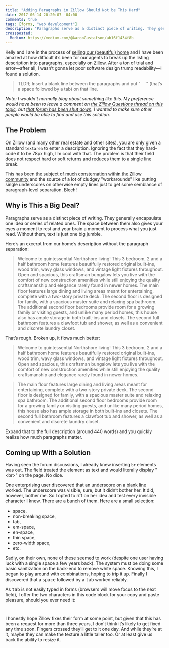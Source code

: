 ```yaml
---
title: "Adding Paragraphs in Zillow Should Not be This Hard"
date: 2017-06-14 20:20:07 -04:00
comments: true
tags: [forms, "web development"]
description: "Paragraphs serve as a distinct piece of writing. They generally encapsulate one idea or series of related ones. The space between them also gives your eyes a moment to rest and your brain a moment to process what you just read. Without them, text is just one big jumble."
crossposted:
  Medium: https://medium.com/@AaronGustafson/ab16f1434f8b
---
```


Kelly and I are in the process of [selling our (beautiful) home](https://www.zillow.com/homedetails/1115-Hanover-St-Chattanooga-TN-37405/41420955_zpid/?fullpage=true) and I have been amazed at how difficult it’s been for our agents to break up the listing description into paragraphs, especially on [Zillow](https://www.zillow.com). After a ton of trial and error—after all, I wasn’t gonna let poor software design trump readability—I found a solution.

> TLDR; Insert a blank line between the paragraphs and put "  " (that’s a space followed by a tab) on that line.

<!-- more -->

_Note: I wouldn’t normally blog about something like this. My preference would have been to leave a comment on [the Zillow Questions thread on this topic](https://www.zillow.com/advice-thread/How-to-add-line-breaks-or-paragraph-separation-in-home-description/506436/), but [that forum has been shut down](https://www.zillow.com/advice-thread/Zillow-Advice-is-Shutting-Down/699188/). I wanted to make sure other people would be able to find and use this solution._

## The Problem

On Zillow (and many other real estate and other sites), you are only given a standard `textarea` to enter a description. Ignoring the fact that they hard-code it to be 78px high, I’m cool with that. The problem is that their field does not respect hard or soft returns and reduces them to a single line break.

This has been [the subject of much consternation within the Zillow community](https://www.zillow.com/advice-thread/How-to-add-line-breaks-or-paragraph-separation-in-home-description/506436/) and the source of a lot of cludgey "workarounds" like putting single underscores on otherwise empty lines just to get some semblance of paragraph-level separation. Blech!

## Why is This a Big Deal?

Paragraphs serve as a distinct piece of writing. They generally encapsulate one idea or series of related ones. The space between them also gives your eyes a moment to rest and your brain a moment to process what you just read. Without them, text is just one big jumble.

Here’s an excerpt from our home’s description without the paragraph separation:

> Welcome to quintessential Northshore living! This 3 bedroom, 2 and a half bathroom home features beautifully restored original built-ins, wood trim, wavy glass windows, and vintage light fixtures throughout. Open and spacious, this craftsman bungalow lets you live with the comfort of new construction amenities while still enjoying the quality craftsmanship and elegance rarely found in newer homes. The main floor features large dining and living areas meant for entertaining, complete with a two-story private deck. The second floor is designed for family, with a spacious master suite and relaxing spa bathroom. The additional second floor bedrooms provide room for a growing family or visiting guests, and unlike many period homes, this house also has ample storage in both built-ins and closets. The second full bathroom features a clawfoot tub and shower, as well as a convenient and discrete laundry closet.

That’s rough. Broken up, it flows much better:

> Welcome to quintessential Northshore living! This 3 bedroom, 2 and a half bathroom home features beautifully restored original built-ins, wood trim, wavy glass windows, and vintage light fixtures throughout. Open and spacious, this craftsman bungalow lets you live with the comfort of new construction amenities while still enjoying the quality craftsmanship and elegance rarely found in newer homes.

> The main floor features large dining and living areas meant for entertaining, complete with a two-story private deck. The second floor is designed for family, with a spacious master suite and relaxing spa bathroom. The additional second floor bedrooms provide room for a growing family or visiting guests, and unlike many period homes, this house also has ample storage in both built-ins and closets. The second full bathroom features a clawfoot tub and shower, as well as a convenient and discrete laundry closet.

Expand that to the full description (around 440 words) and you quickly realize how much paragraphs matter.

## Coming up With a Solution

Having seen the forum discussions, I already knew inserting `br` elements was out. The field treated the element as text and would literally display "&lt;br&gt;" on the page. No dice.

One enterprising user discovered that an underscore on a blank line worked. The underscore was visible, sure, but it didn’t bother her. It did, however, bother me. So I opted to riff on her idea and test every invisible character I knew. There are a bunch of them. Here are a small selection:

* space,
* non-breaking space,
* tab,
* em-space,
* en-space,
* thin space,
* zero-width space,
* etc.

Sadly, on their own, none of these seemed to work (despite one user having luck with a single space a few years back). The system must be doing some basic sanitization on the back-end to remove white space. Knowing this, I began to play around with combinations, hoping to trip it up. Finally I discovered that a <kbd>space</kbd> followed by a <kbd>tab</kbd> worked reliably.

As <kbd>tab</kbd> is not easily typed in forms (browsers will move focus to the next field), I offer the two characters in this code block for your copy and paste pleasure, should you ever need it:

```
  
```

I honestly hope Zillow fixes their form at some point, but given that this has been a request for more than three years, I don’t think it’s likely to get fixed any time soon. Fingers crossed they’ll get to it one day. And while they’re at it, maybe they can make the texture a little taller too. Or at least give us back the ability to resize it.